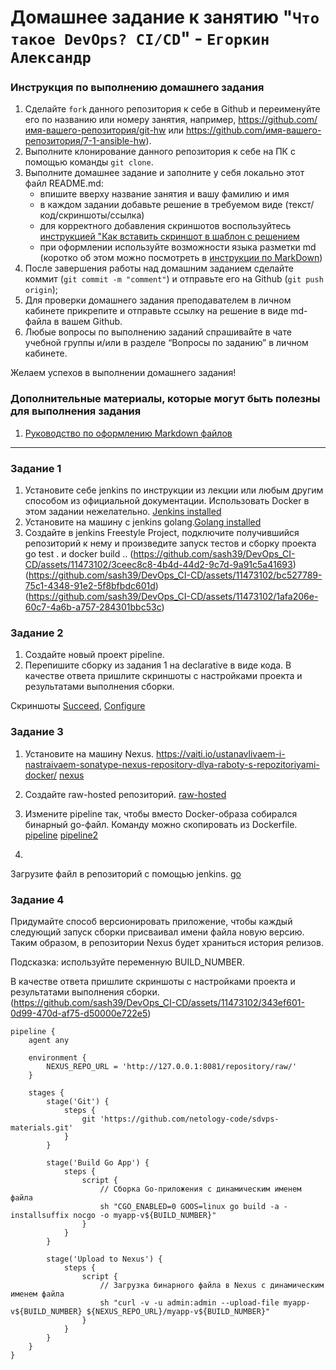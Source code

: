 # Домашнее задание к занятию "`Что такое DevOps? CI/CD`" - `Егоркин Александр`


### Инструкция по выполнению домашнего задания

   1. Сделайте `fork` данного репозитория к себе в Github и переименуйте его по названию или номеру занятия, например, https://github.com/имя-вашего-репозитория/git-hw или  https://github.com/имя-вашего-репозитория/7-1-ansible-hw).
   2. Выполните клонирование данного репозитория к себе на ПК с помощью команды `git clone`.
   3. Выполните домашнее задание и заполните у себя локально этот файл README.md:
      - впишите вверху название занятия и вашу фамилию и имя
      - в каждом задании добавьте решение в требуемом виде (текст/код/скриншоты/ссылка)
      - для корректного добавления скриншотов воспользуйтесь [инструкцией "Как вставить скриншот в шаблон с решением](https://github.com/netology-code/sys-pattern-homework/blob/main/screen-instruction.md)
      - при оформлении используйте возможности языка разметки md (коротко об этом можно посмотреть в [инструкции  по MarkDown](https://github.com/netology-code/sys-pattern-homework/blob/main/md-instruction.md))
   4. После завершения работы над домашним заданием сделайте коммит (`git commit -m "comment"`) и отправьте его на Github (`git push origin`);
   5. Для проверки домашнего задания преподавателем в личном кабинете прикрепите и отправьте ссылку на решение в виде md-файла в вашем Github.
   6. Любые вопросы по выполнению заданий спрашивайте в чате учебной группы и/или в разделе “Вопросы по заданию” в личном кабинете.
   
Желаем успехов в выполнении домашнего задания!
   
### Дополнительные материалы, которые могут быть полезны для выполнения задания

1. [Руководство по оформлению Markdown файлов](https://gist.github.com/Jekins/2bf2d0638163f1294637#Code)

---

### Задание 1



1. Установите себе jenkins по инструкции из лекции или любым другим способом из официальной документации. Использовать Docker в этом задании нежелательно.
   [Jenkins installed](https://github.com/sash39/DevOps_CI-CD/assets/11473102/32113ae5-3739-4ae8-ac94-45403c6e86c3)
3. Установите на машину с jenkins golang.[Golang installed](https://github.com/sash39/DevOps_CI-CD/assets/11473102/2cad7ba3-6255-49ca-b26e-7d61b557e8dc)
4. Создайте в jenkins Freestyle Project, подключите получившийся репозиторий к нему и произведите запуск тестов и сборку проекта go test . и docker build .. (https://github.com/sash39/DevOps_CI-CD/assets/11473102/3ceec8c8-4b4d-44d2-9c7d-9a91c5a41693)
  (https://github.com/sash39/DevOps_CI-CD/assets/11473102/bc527789-75c1-4348-91e2-5f8bfbdc601d)  (https://github.com/sash39/DevOps_CI-CD/assets/11473102/1afa206e-60c7-4a6b-a757-284301bbc53c)


### Задание 2


1. Создайте новый проект pipeline.
2. Перепишите сборку из задания 1 на declarative в виде кода.
В качестве ответа пришлите скриншоты с настройками проекта и результатами выполнения сборки.

Скриншоты
[Succeed](https://github.com/sash39/DevOps_CI-CD/assets/11473102/f597beb6-b43f-4baa-8ea8-defe10e1fc8d),
[Configure](https://github.com/sash39/DevOps_CI-CD/assets/11473102/e7da5afb-edd6-4ef2-923f-90bd74a49de3)


### Задание 3

1. Установите на машину Nexus. https://vaiti.io/ustanavlivaem-i-nastraivaem-sonatype-nexus-repository-dlya-raboty-s-repozitoriyami-docker/
[nexus](https://github.com/sash39/DevOps_CI-CD/assets/11473102/7341336d-d27e-43e5-9bc1-2db7282a2328)
   
3. Создайте raw-hosted репозиторий.
   [raw-hosted](https://github.com/sash39/DevOps_CI-CD/assets/11473102/f56203c4-b6ad-444a-aa7a-75e152725c78)
   
5. Измените pipeline так, чтобы вместо Docker-образа собирался бинарный go-файл. Команду можно скопировать из Dockerfile.
[pipeline](https://github.com/sash39/DevOps_CI-CD/assets/11473102/a96aca2e-6eeb-499e-8f49-09057f1a4a83)
[pipeline2](https://github.com/sash39/DevOps_CI-CD/assets/11473102/03d3f08c-4aca-4a35-8af9-e54c0948de2c)
7. 
Загрузите файл в репозиторий с помощью jenkins.
[go](https://github.com/sash39/DevOps_CI-CD/assets/11473102/6b819e3e-b605-42b3-b9c2-ebe88dbf4f27)


### Задание 4


Придумайте способ версионировать приложение, чтобы каждый следующий запуск сборки присваивал имени файла новую версию. Таким образом, в репозитории Nexus будет храниться история релизов.

Подсказка: используйте переменную BUILD_NUMBER.

В качестве ответа пришлите скриншоты с настройками проекта и результатами выполнения сборки.
(https://github.com/sash39/DevOps_CI-CD/assets/11473102/343ef601-0d99-470d-af75-d50000e722e5)


```
pipeline {
    agent any

    environment {
        NEXUS_REPO_URL = 'http://127.0.0.1:8081/repository/raw/'
    }

    stages {
        stage('Git') {
            steps {
                git 'https://github.com/netology-code/sdvps-materials.git'
            }
        }

        stage('Build Go App') {
            steps {
                script {
                    // Сборка Go-приложения с динамическим именем файла
                    sh "CGO_ENABLED=0 GOOS=linux go build -a -installsuffix nocgo -o myapp-v${BUILD_NUMBER}"
                }
            }
        }

        stage('Upload to Nexus') {
            steps {
                script {
                    // Загрузка бинарного файла в Nexus с динамическим именем файла
                    sh "curl -v -u admin:admin --upload-file myapp-v${BUILD_NUMBER} ${NEXUS_REPO_URL}/myapp-v${BUILD_NUMBER}"
                }
            }
        }
    }
}

```


